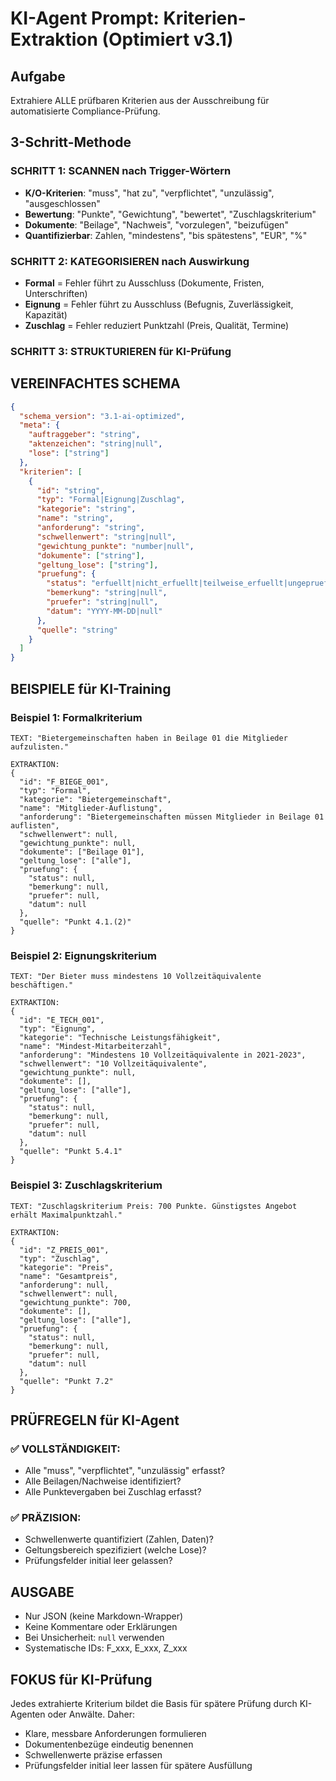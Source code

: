 # KI-Agent Prompt: Kriterien-Extraktion (Optimiert v3.1)

## Aufgabe

Extrahiere ALLE prüfbaren Kriterien aus der Ausschreibung für automatisierte Compliance-Prüfung.

## 3-Schritt-Methode

### SCHRITT 1: SCANNEN nach Trigger-Wörtern

- **K/O-Kriterien**: "muss", "hat zu", "verpflichtet", "unzulässig", "ausgeschlossen"
- **Bewertung**: "Punkte", "Gewichtung", "bewertet", "Zuschlagskriterium"
- **Dokumente**: "Beilage", "Nachweis", "vorzulegen", "beizufügen"
- **Quantifizierbar**: Zahlen, "mindestens", "bis spätestens", "EUR", "%"

### SCHRITT 2: KATEGORISIEREN nach Auswirkung

- **Formal** = Fehler führt zu Ausschluss (Dokumente, Fristen, Unterschriften)
- **Eignung** = Fehler führt zu Ausschluss (Befugnis, Zuverlässigkeit, Kapazität)
- **Zuschlag** = Fehler reduziert Punktzahl (Preis, Qualität, Termine)

### SCHRITT 3: STRUKTURIEREN für KI-Prüfung

## VEREINFACHTES SCHEMA

```json
{
  "schema_version": "3.1-ai-optimized",
  "meta": {
    "auftraggeber": "string",
    "aktenzeichen": "string|null",
    "lose": ["string"]
  },
  "kriterien": [
    {
      "id": "string",
      "typ": "Formal|Eignung|Zuschlag",
      "kategorie": "string",
      "name": "string",
      "anforderung": "string",
      "schwellenwert": "string|null",
      "gewichtung_punkte": "number|null",
      "dokumente": ["string"],
      "geltung_lose": ["string"],
      "pruefung": {
        "status": "erfuellt|nicht_erfuellt|teilweise_erfuellt|ungeprueft|null",
        "bemerkung": "string|null",
        "pruefer": "string|null",
        "datum": "YYYY-MM-DD|null"
      },
      "quelle": "string"
    }
  ]
}
```

## BEISPIELE für KI-Training

### Beispiel 1: Formalkriterium

```
TEXT: "Bietergemeinschaften haben in Beilage 01 die Mitglieder aufzulisten."

EXTRAKTION:
{
  "id": "F_BIEGE_001",
  "typ": "Formal",
  "kategorie": "Bietergemeinschaft",
  "name": "Mitglieder-Auflistung",
  "anforderung": "Bietergemeinschaften müssen Mitglieder in Beilage 01 auflisten",
  "schwellenwert": null,
  "gewichtung_punkte": null,
  "dokumente": ["Beilage 01"],
  "geltung_lose": ["alle"],
  "pruefung": {
    "status": null,
    "bemerkung": null,
    "pruefer": null,
    "datum": null
  },
  "quelle": "Punkt 4.1.(2)"
}
```

### Beispiel 2: Eignungskriterium

```
TEXT: "Der Bieter muss mindestens 10 Vollzeitäquivalente beschäftigen."

EXTRAKTION:
{
  "id": "E_TECH_001",
  "typ": "Eignung",
  "kategorie": "Technische Leistungsfähigkeit",
  "name": "Mindest-Mitarbeiterzahl",
  "anforderung": "Mindestens 10 Vollzeitäquivalente in 2021-2023",
  "schwellenwert": "10 Vollzeitäquivalente",
  "gewichtung_punkte": null,
  "dokumente": [],
  "geltung_lose": ["alle"],
  "pruefung": {
    "status": null,
    "bemerkung": null,
    "pruefer": null,
    "datum": null
  },
  "quelle": "Punkt 5.4.1"
}
```

### Beispiel 3: Zuschlagskriterium

```
TEXT: "Zuschlagskriterium Preis: 700 Punkte. Günstigstes Angebot erhält Maximalpunktzahl."

EXTRAKTION:
{
  "id": "Z_PREIS_001",
  "typ": "Zuschlag",
  "kategorie": "Preis",
  "name": "Gesamtpreis",
  "anforderung": null,
  "schwellenwert": null,
  "gewichtung_punkte": 700,
  "dokumente": [],
  "geltung_lose": ["alle"],
  "pruefung": {
    "status": null,
    "bemerkung": null,
    "pruefer": null,
    "datum": null
  },
  "quelle": "Punkt 7.2"
}
```

## PRÜFREGELN für KI-Agent

### ✅ VOLLSTÄNDIGKEIT:

- Alle "muss", "verpflichtet", "unzulässig" erfasst?
- Alle Beilagen/Nachweise identifiziert?
- Alle Punktevergaben bei Zuschlag erfasst?

### ✅ PRÄZISION:

- Schwellenwerte quantifiziert (Zahlen, Daten)?
- Geltungsbereich spezifiziert (welche Lose)?
- Prüfungsfelder initial leer gelassen?

## AUSGABE

- Nur JSON (keine Markdown-Wrapper)
- Keine Kommentare oder Erklärungen
- Bei Unsicherheit: `null` verwenden
- Systematische IDs: F_xxx, E_xxx, Z_xxx

## FOKUS für KI-Prüfung

Jedes extrahierte Kriterium bildet die Basis für spätere Prüfung durch KI-Agenten oder Anwälte. Daher:

- Klare, messbare Anforderungen formulieren
- Dokumentenbezüge eindeutig benennen
- Schwellenwerte präzise erfassen
- Prüfungsfelder initial leer lassen für spätere Ausfüllung
